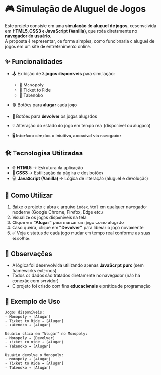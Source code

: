 # 🎮 Simulação de Aluguel de Jogos

Este projeto consiste em uma **simulação de aluguel de jogos**, desenvolvida em **HTML5, CSS3 e JavaScript (Vanilla)**, que roda diretamente no **navegador do usuário**.  
A proposta é representar, de forma simples, como funcionaria o aluguel de jogos em um site de entretenimento online.  

## ✨ Funcionalidades

- 🕹️ Exibição de **3 jogos disponíveis** para simulação:
  - 🎲 Monopoly  
  - 🚂 Ticket to Ride  
  - 🎍 Takenoko  

- 🟢 Botões para **alugar** cada jogo  
- 🔴 Botões para **devolver** os jogos alugados  
- 💡 Alteração do estado do jogo em tempo real (disponível ou alugado)  
- 🖥️ Interface simples e intuitiva, acessível via navegador  

## 🛠️ Tecnologias Utilizadas

- 🌐 **HTML5** → Estrutura da aplicação  
- 🎨 **CSS3** → Estilização da página e dos botões  
- 💻 **JavaScript (Vanilla)** → Lógica de interação (aluguel e devolução)  

## 🚀 Como Utilizar

1. Baixe o projeto e abra o arquivo `index.html` em qualquer navegador moderno (Google Chrome, Firefox, Edge etc.)  
2. Visualize os jogos disponíveis na tela  
3. Clique em **"Alugar"** para marcar um jogo como alugado  
4. Caso queira, clique em **"Devolver"** para liberar o jogo novamente  
5. ✅ Veja o status de cada jogo mudar em tempo real conforme as suas escolhas  

## 📌 Observações

- A lógica foi desenvolvida utilizando apenas **JavaScript puro** (sem frameworks externos)  
- Todos os dados são tratados diretamente no navegador (não há conexão com servidor)  
- O projeto foi criado com fins **educacionais** e prática de programação  

## 🎯 Exemplo de Uso

```plaintext
Jogos disponíveis:
- Monopoly → [Alugar]
- Ticket to Ride → [Alugar]
- Takenoko → [Alugar]

Usuário clica em "Alugar" no Monopoly:
- Monopoly → [Devolver]
- Ticket to Ride → [Alugar]
- Takenoko → [Alugar]

Usuário devolve o Monopoly:
- Monopoly → [Alugar]
- Ticket to Ride → [Alugar]
- Takenoko → [Alugar]
